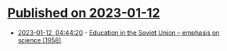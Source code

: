 # [Published on 2023-01-12](index.md)

* [2023-01-12, 04:44:20](https://news.ycombinator.com/item?id=34349318) - [Education in the Soviet Union – emphasis on science (1958)](https://sci-hubtw.hkvisa.net/10.1063/1.3062358)
